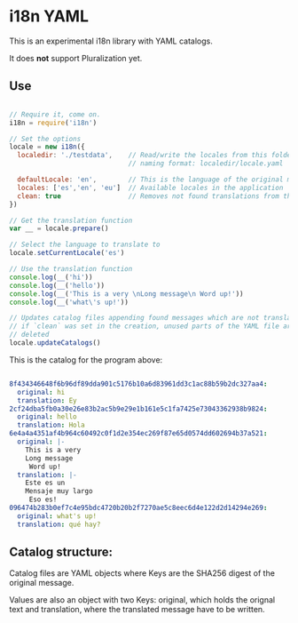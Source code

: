 # i18n YAML

This is an experimental i18n library with YAML catalogs.

It does **not** support Pluralization yet.


## Use

``` javascript

// Require it, come on.
i18n = require('i18n')

// Set the options
locale = new i18n({
  localedir: './testdata',    // Read/write the locales from this folder;
                              // naming format: localedir/locale.yaml

  defaultLocale: 'en',        // This is the language of the original messages
  locales: ['es','en', 'eu']  // Available locales in the application
  clean: true                 // Removes not found translations from the catalog
})

// Get the translation function
var __ = locale.prepare()

// Select the language to translate to
locale.setCurrentLocale('es')

// Use the translation function
console.log(__('hi'))
console.log(__('hello'))
console.log(__('This is a very \nLong message\n Word up!'))
console.log(__('what\'s up!'))

// Updates catalog files appending found messages which are not translated;
// if `clean` was set in the creation, unused parts of the YAML file are
// deleted
locale.updateCatalogs()

```

This is the catalog for the program above:

``` yaml

8f434346648f6b96df89dda901c5176b10a6d83961dd3c1ac88b59b2dc327aa4:
  original: hi
  translation: Ey
2cf24dba5fb0a30e26e83b2ac5b9e29e1b161e5c1fa7425e73043362938b9824:
  original: hello
  translation: Hola
6e4a4a4351af4b964c60492c0f1d2e354ec269f87e65d0574dd602694b37a521:
  original: |-
    This is a very 
    Long message
     Word up!
  translation: |-
    Este es un 
    Mensaje muy largo
     Eso es!
096474b283b0ef7c4e95bdc4720b20b2f7270ae5c8eec6d4e122d2d14294e269:
  original: what's up!
  translation: qué hay?

```

## Catalog structure:

Catalog files are YAML objects where Keys are the SHA256 digest of the original
message.

Values are also an object with two Keys: original, which holds the orignal text
and translation, where the translated message have to be written.

